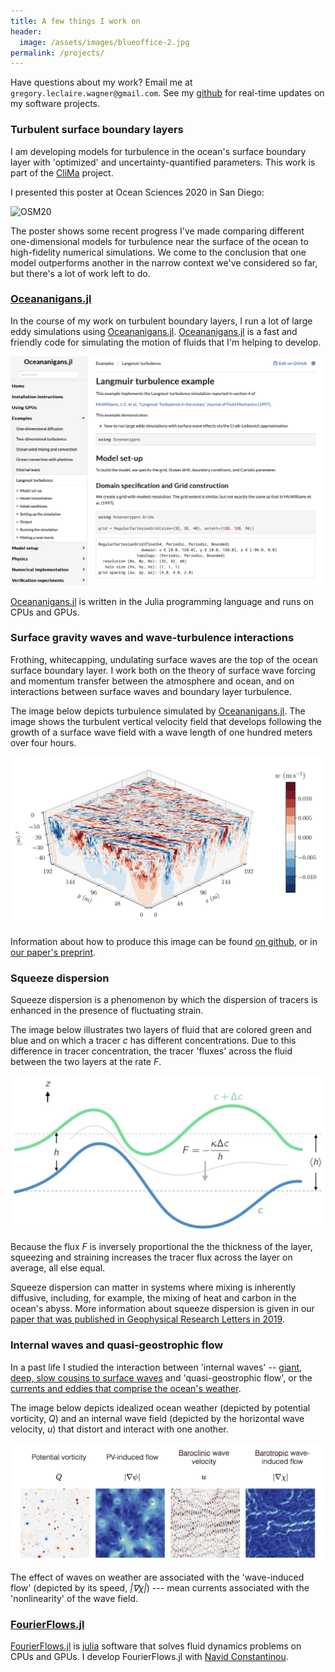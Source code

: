 ```yaml
---
title: A few things I work on
header:
  image: /assets/images/blueoffice-2.jpg
permalink: /projects/
---
```


Have questions about my work? Email me at
`gregory.leclaire.wagner@gmail.com`. 
See my [github] for real-time updates on my software projects.

### Turbulent surface boundary layers

I am developing models for turbulence in the ocean's
surface boundary layer with 'optimized' and uncertainty-quantified
parameters. 
This work is part of the [CliMa] project.

I presented this poster at Ocean Sciences 2020 in San Diego:

![OSM20](/assets/figures/ocean_sciences_2020_poster.png)

The poster shows some recent progress I've made comparing different
one-dimensional models for turbulence near the surface of the ocean to 
high-fidelity numerical simulations. We come to the conclusion that
one model outperforms another in the narrow context we've considered so
far, but there's a lot of work left to do.

### [Oceananigans.jl]

In the course of my work on turbulent boundary layers, I run a lot
of large eddy simulations using [Oceananigans.jl]. 
[Oceananigans.jl] is a fast and friendly code for simulating the motion
of fluids that I'm helping to develop.

![Oceananigans docs](/assets/figures/oceananigans_docs.png)

[Oceananigans.jl] is written in the Julia programming 
language and runs on CPUs and GPUs.

### Surface gravity waves and wave-turbulence interactions

Frothing, whitecapping, undulating surface waves are the top of the
ocean surface boundary layer. I work both on the theory of surface
wave forcing and momentum transfer between the atmosphere and ocean, and
on interactions between surface waves and boundary layer turbulence.

The image below depicts turbulence simulated by
[Oceananigans.jl]. The image shows the turbulent vertical velocity field
that develops following the growth of a surface wave field with 
a wave length of one hundred meters over four hours.

![Forced growth](/assets/figures/forced_growth.png)

Information about how to produce this image can be found
[on github](https://github.com/glwagner/WaveTransmittedTurbulence.jl),
or in [our paper's preprint](https://glwagner.github.io/assets/pdf/near-inertial-waves-turbulence-growth-swell-preprint.pdf).

### Squeeze dispersion

Squeeze dispersion is a phenomenon by which the dispersion of tracers
is enhanced in the presence of fluctuating strain. 

The image below illustrates two layers of fluid that are colored green
and blue and on which a tracer _c_ has different concentrations.
Due to this difference in tracer concentration, the tracer 'fluxes'
across the fluid between the two layers at the rate _F_.

![Squeezing](/assets/figures/squeezing.png)

Because the flux _F_ is inversely proportional the the thickness of the layer,
squeezing and straining increases the tracer flux across the layer on average,
all else equal.

Squeeze dispersion can matter in systems where mixing is inherently diffusive,
including, for example, the mixing of heat and carbon in the ocean's abyss.
More information about squeeze dispersion is given in our [paper that
was published in Geophysical Research Letters in 2019](https://glwagner.github.io/assets/pdf/squeeze-dispersion-GRL-2019.pdf).

### Internal waves and quasi-geostrophic flow

In a past life I studied the interaction between
'internal waves'
-- [giant, deep, slow cousins to surface waves](https://en.wikipedia.org/wiki/Internal_wave)
and 'quasi-geostrophic flow', or the
[currents and eddies that comprise the ocean's weather](https://www.windy.com/-Currents-currents?currents,39.045,-77.476,5).

The image below depicts idealized ocean weather (depicted by potential vorticity, _Q_)
and an internal wave field (depicted by the horizontal wave velocity, _u_)
that distort and interact with one another.

![Wave-induced flow](/assets/figures/wave_induced_flow.png)

The effect of waves on weather are associated with the 'wave-induced flow'
(depicted by its speed, _|∇χ|_) --- mean currents associated with the 'nonlinearity'
of the wave field.

### [FourierFlows.jl] 

[FourierFlows.jl] is [julia] software that solves fluid dynamics problems 
on CPUs and GPUs. I develop FourierFlows.jl with [Navid Constantinou].

[Subsurface internal waves]: http://www.livescience.com/42459-huge-ocean-internal-waves-explained.html
[quasi-geostrophic eddies]: https://en.wikipedia.org/wiki/Geostrophic_current
[FourierFlows.jl]: https://github.com/FourierFlows/FourierFlows.jl
[Navid Constantinou]: http://www.navidconstantinou.com
[CliMa]: https://clima.caltech.edu
[julia]: https://julialang.org
[Oceananigans.jl]: https://clima.github.io/OceananigansDocumentation/stable/
[dedalus]: http://dedalus-project.org
[Keaton Burns]: http://keaton-burns.com
[github]: https://github.com/glwagner
